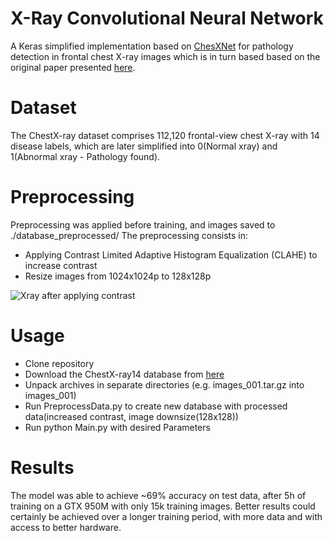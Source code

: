 # X-Ray Convolutional Neural Network
A Keras simplified implementation based on [ChesXNet](https://github.com/zoogzog/chexnet) for pathology detection in frontal chest X-ray images which is in turn based based on the original paper presented [here](https://stanfordmlgroup.github.io/projects/chexnet/). 



# Dataset
The ChestX-ray dataset comprises 112,120 frontal-view chest X-ray with 14 disease labels, which are later simplified into 0(Normal xray) and 1(Abnormal xray - Pathology found).



# Preprocessing
Preprocessing was applied before training, and images saved to ./database_preprocessed/
The preprocessing consists in:
  * Applying Contrast Limited Adaptive Histogram Equalization (CLAHE) to increase contrast
  * Resize images from 1024x1024p to 128x128p
  
  
![Xray after applying contrast](https://i.imgur.com/Z9aIY77.png)



# Usage
  * Clone repository
  * Download the ChestX-ray14 database from [here](https://nihcc.app.box.com/v/ChestXray-NIHCC/folder/37178474737)
  * Unpack archives in separate directories (e.g. images_001.tar.gz into images_001)
  * Run PreprocessData.py to create new database with processed data(increased contrast, image downsize(128x128))
  * Run python Main.py with desired Parameters
  
  

# Results
The model was able to achieve ~69% accuracy on test data, after 5h of training on a GTX 950M with only 15k training images.
Better results could certainly be achieved over a longer training period, with more data and with access to better hardware.
